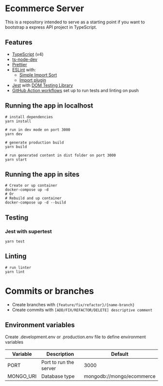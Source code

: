 # Ecommerce Server

This is a repository intended to serve as a starting point if you want to bootstrap a express API project in TypeScript.

## Features

- [TypeScript](https://www.typescriptlang.org/) (v4)
- [ts-node-dev](https://github.com/wclr/ts-node-dev)
- [Prettier](https://prettier.io/)
- [ESLint](https://eslint.org/) with:
  - [Simple Import Sort](https://github.com/lydell/eslint-plugin-simple-import-sort/)
  - [Import plugin](https://github.com/benmosher/eslint-plugin-import/)
- [Jest](https://jestjs.io) with [DOM Testing Library](https://testing-library.com/docs/dom-testing-library/intro)
- [GitHub Action workflows](https://github.com/features/actions) set up to run tests and linting on push

## Running the app in localhost

```
# install dependencies
yarn install

# run in dev mode on port 3000
yarn dev

# generate production build
yarn build

# run generated content in dist folder on port 3000
yarn start
```

## Running the app in sites

```
# Create or up container
docker-compose up -d
# Or
# Rebuild and up container
docker-compose up -d --build
```

## Testing

### Jest with supertest

```
yarn test
```

## Linting

```
# run linter
yarn lint
```

# Commits or branches

- Create branches with ``{feature/fix/refactor}/{name-branch}``
- Create commits with ``[ADD/FIX/REFACTOR/DELETE] descriptive comment``

## Environment variables

Create .development.env or .production.env file to define environment variables

| Variable  | Description            | Default                    |
| --------- | ---------------------- | --------                   |
| PORT      | Port to run the server | 3000                       |
| MONGO_URI | Database type          | mongodb://mongo/ecommerce  |
